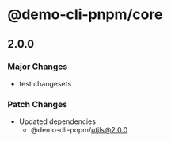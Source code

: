 # @demo-cli-pnpm/core

## 2.0.0

### Major Changes

- test changesets

### Patch Changes

- Updated dependencies
  - @demo-cli-pnpm/utils@2.0.0
